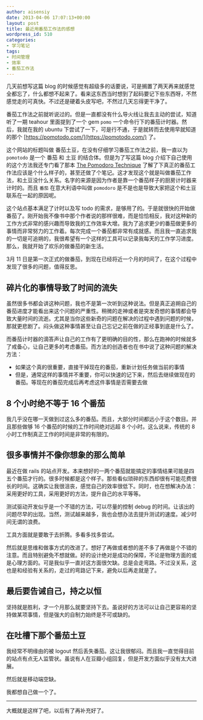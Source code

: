```yaml
---
author: aisensiy
date: 2013-04-06 17:07:13+00:00
layout: post
title: 最近用番茄工作法的感想
wordpress_id: 510
categories:
- 学习笔记
tags:
- 时间管理
- 效率
- 番茄工作法
---
```


几天前想写这篇 blog 的时候感觉有超级多的话要说，可是搁置了两天再来就感觉全都忘了，什么都想不起来了。看来这东西当时想到了起码要记下些东西呀，不然感觉走的可真快。不过还是硬着头皮写吧，不然过几天忘得更干净了。

番茄工作法之前就听说过的。但是一直都没有什么导火线让我去主动的尝试，知道听了一期 teahour 里面提到了一个 gem `pomo` 一个命令行下的番茄计时器。然后，我就在我的 ubuntu 下尝试了一下，可是行不通，于是就转而去使用早就知道的那个 [https://pomotodo.com/](https://pomotodo.com/) 了。

这个网站的标题叫做 番茄土豆，在没有仔细学习番茄工作法之前，我一直以为 `pomotodo` 是一个 番茄 和 土豆 的结合体。但是为了写这篇 blog 介绍下自己使用的这个方法我还专门看了那本 [The Pomodoro Technique](https://book.douban.com/subject/4198078/) 了解了下真正的番茄工作法应该是个什么样子的，甚至还做了个笔记。这才发现这个就是叫做番茄工作法，和土豆没什么关系。名字的来源是因为作者是靠一个番茄样子的厨房计时器来计时的。而且 `番茄` 在意大利语中叫做 `pomodoro` 是不是也是导致大家把这个和土豆联系在一起的原因呢。

这个站点基本满足了计时以及写 todo 的需求，是够用了的。于是就很快的开始做番茄了。刚开始我不像书中那个作者说的那样很难，而是恰恰相反，我对这种新的工作方式非常的感兴趣而导致我的工作效率大增。我为了追求更少的番茄做更多的事情而非常努力的工作着。每次完成一个番茄都非常有成就感。而且我一直追求我的一切是可追朔的，我很希望有一个这样的工具可以记录我每天的工作学习进度。那么，我就开始了欢乐的做番茄的新生活。

3月 11 日是第一次正式的做番茄，到现在已经将近一个月的时间了，在这个过程中发现了很多的问题，值得反思。


## 碎片化的事情导致了时间的流失


虽然很多书都会讲这种问题，我也不是第一次听到这种说法。但是真正追朔自己的番茄进度才能看出来这个问题的严重性。稍微的走神或者是突发奇想的事情都会导致大量时间的流逝。尤其是当你这些新奇的问题在解决的过程中遇到问题的时候，那就更悲剧了。闷头做这种事情甚至让自己忘记之前在做的正经事到底是什么了。

而番茄计时器的滴答声让自己的工作有了更明确的目的性，那么在跑神的时候就多了戒备心，让自己更多的考虑番茄。而方法的创造者也在书中说了这种问题的解决方法：




* 如果这个真的很重要，直接干掉现在的番茄，重新计划任务做当前的事情
* 但是，通常这样的事情并不重要，你可以快速的记下来，然后去继续做现在的番茄。等现在的番茄完成后再考虑这件事情是否需要去做

## 8 个小时绝不等于 16 个番茄


我几乎没在哪一天做到过这么多的番茄。而且，大部分时间都远小于这个数目。并且那些做够 16 个番茄的时候的工作时间绝对远超 8 个小时。这么说来，传统的 8 小时工作制真正工作的时间是非常的有限的。


## 很多事情并不像你想象的那么简单


最近在做 rails 的站点开发。本来想好的一两个番茄就能搞定的事情结果可能是四五个番茄才行的。很多时候都是这个样子。那些看似琐碎的东西却很有可能花费很长的时间。这确实让我很沮丧，感觉自己的效率很低下。同时，也在想解决办法：采用更好的工具，采用更好的方法，提升自己的水平等等。

测试驱动开发似乎是一个不错的方法，可以尽量的控制 debug 的时间。让该出的问题尽早的出现。当然，测试越来越多，我也会想办法去提升测试的速度。减少时间无谓的浪费。

工具方面就是要敢于去折腾。多看多找多尝试。

然后就是思维和做事方式的改进了。想好了再做或者想的差不多了再做是个不错的注意。而且特别避免不想就做。好的设计绝对是成功的保障，不论是物理方面的或是心理方面的。可是我似乎一直对这方面很欠缺。总是会走弯路。不过没关系，这也是和经验有关系的，走过的弯路记下来，避免以后再走就是了。


## 最后要告诫自己，持之以恒


坚持就是胜利，才一个月那么就要坚持下去。虽说好的方法可以让自己更容易的坚持做某项事情，但是强大的自制力始终是不可或缺的。


## 在吐槽下那个番茄土豆


我经常不明缘由的被 logout 然后丢失番茄。这让我很郁闷。而且我一直觉得目前的站点有点无人监管状。虽说有人在豆瓣小组回复，但是开发方面似乎没有太大进展。

然后就是移动端空缺。

我都想自己做一个了。

---

大概就是这样了吧，以后有了再补充好了。
